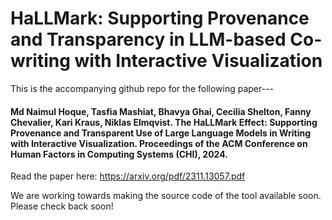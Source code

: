 # HaLLMark: Supporting Provenance and Transparency in LLM-based Co-writing with Interactive Visualization
This is the accompanying github repo for the following paper---

#### Md Naimul Hoque, Tasfia Mashiat, Bhavya Ghai, Cecilia Shelton, Fanny Chevalier, Kari Kraus, Niklas Elmqvist. The HaLLMark Effect: Supporting Provenance and Transparent Use of Large Language Models in Writing with Interactive Visualization. Proceedings of the ACM Conference on Human Factors in Computing Systems (CHI), 2024.

Read the paper here: https://arxiv.org/pdf/2311.13057.pdf

We are working towards making the source code of the tool available soon. Please check back soon!
